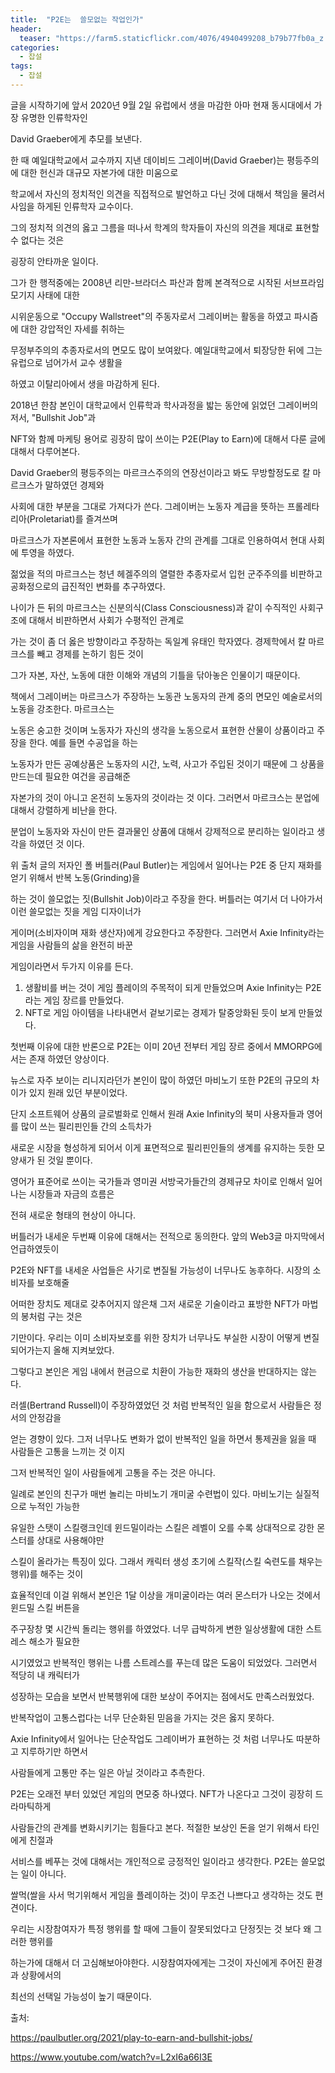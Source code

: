 ```yaml
---
title:  "P2E는  쓸모없는 작업인가"
header:
  teaser: "https://farm5.staticflickr.com/4076/4940499208_b79b77fb0a_z.jpg"
categories: 
  - 잡설
tags:
  - 잡설
---
```


   글을 시작하기에 앞서 2020년 9월 2일 유럽에서 생을 마감한 아마 현재 동시대에서 가장 유명한 인류학자인
   
 David Graeber에게 추모를 보낸다.
 
   한 때 예일대학교에서 교수까지 지낸 데이비드 그레이버(David Graeber)는 평등주의에 대한 헌신과 대규모 자본가에 대한 미움으로
   
 학교에서 자신의 정치적인 의견을 직접적으로 발언하고 다닌 것에 대해서 책임을 물려서 사임을 하게된 인류학자 교수이다.
 
 그의 정치적 의견의 옳고 그름을 떠나서 학계의 학자들이 자신의 의견을 제대로 표현할 수 없다는 것은
 
 굉장히 안타까운 일이다.
 
   그가 한 행적중에는 2008년 리만-브라더스 파산과 함께 본격적으로 시작된 서브프라임 모기지 사태에 대한 
   
 시위운동으로 "Occupy Wallstreet"의 주동자로서 그레이버는 활동을 하였고 파시즘에 대한 강압적인 자세를 취하는
 
 무정부주의의 추종자로서의 면모도 많이 보여왔다. 예일대학교에서 퇴장당한 뒤에 그는 유럽으로 넘어가서 교수 생활을
 
 하였고 이탈리아에서 생을 마감하게 된다.
   
   2018년 한참 본인이 대학교에서 인류학과 학사과정을 밟는 동안에 읽었던 그레이버의 저서, "Bullshit Job"과 
   
 NFT와 함께 마케팅 용어로 굉장히 많이 쓰이는 P2E(Play to Earn)에 대해서 다룬 글에 대해서 다루어본다.
 
   David Graeber의 평등주의는 마르크스주의의 연장선이라고 봐도 무방할정도로 칼 마르크스가 말하였던 경제와 
   
 사회에 대한 부분을 그대로 가져다가 쓴다. 그레이버는 노동자 계급을 뜻하는 프롤레타리아(Proletariat)를 즐겨쓰며
 
 마르크스가 자본론에서 표현한 노동과 노동자 간의 관계를 그대로 인용하여서 현대 사회에 투영을 하였다.
 
   젊었을 적의 마르크스는 청년 헤겔주의의 열렬한 추종자로서 입헌 군주주의를 비판하고 공화정으로의 급진적인 변화를 추구하였다.
   
 나이가 든 뒤의 마르크스는 신분의식(Class Consciousness)과 같이 수직적인 사회구조에 대해서 비판하면서 사회가 수평적인 관계로
   
 가는 것이 좀 더 옳은 방향이라고 주장하는 독일계 유태인 학자였다. 경제학에서 칼 마르크스를 빼고 경제를 논하기 힘든 것이
 
 그가 자본, 자산, 노동에 대한 이해와 개념의 기틀을 닦아놓은 인물이기 때문이다.
 
  책에서 그레이버는 마르크스가 주장하는 노동관 노동자의 관계 중의 면모인 예술로서의 노동을 강조한다. 마르크스는
  
 노동은 숭고한 것이며 노동자가 자신의 생각을 노동으로서 표현한 산물이 상품이라고 주장을 한다. 예를 들면 수공업을 하는 
 
 노동자가 만든 공예상품은 노동자의 시간, 노력, 사고가 주입된 것이기 때문에 그 상품을 만드는데 필요한 여건을 공급해준
 
 자본가의 것이 아니고 온전히 노동자의 것이라는 것 이다. 그러면서 마르크스는 분업에 대해서 강렬하게 비난을 한다.
 
 분업이 노동자와 자신이 만든 결과물인 상품에 대해서 강제적으로 분리하는 일이라고 생각을 하였던 것 이다.
 
  위 출처 글의 저자인 폴 버틀러(Paul Butler)는 게임에서 일어나는 P2E 중 단지 재화를 얻기 위해서 반복 노동(Grinding)을
  
하는 것이 쓸모없는 짓(Bullshit Job)이라고 주장을 한다. 버틀러는 여기서 더 나아가서 이런 쓸모없는 짓을 게임 디자이너가

게이머(소비자이며 재화 생산자)에게 강요한다고 주장한다. 그러면서 Axie Infinity라는 게임을 사람들의 삶을 완전히 바꾼

게임이라면서 두가지 이유를 든다.

  1. 생활비를 버는 것이 게임 플레이의 주목적이 되게 만들었으며 Axie Infinity는 P2E라는 게임 장르를 만들었다.
  2. NFT로 게임 아이템을 나타내면서 겉보기로는 경제가 탈중앙화된 듯이 보게 만들었다.
 
  첫번째 이유에 대한 반론으로 P2E는 이미 20년 전부터 게임 장르 중에서 MMORPG에서는 존재 하였던 양상이다.
 
뉴스로 자주 보이는 리니지라던가 본인이 많이 하였던 마비노기 또한 P2E의 규모의 차이가 있지 원래 있던 부분이었다.

단지 소프트웨어 상품의 글로벌화로 인해서 원래 Axie Infinity의 북미 사용자들과 영어를 많이 쓰는 필리핀인들 간의 소득차가

새로운 시장을 형성하게 되어서 이게 표면적으로 필리핀인들의 생계를 유지하는 듯한 모양새가 된 것일 뿐이다.

영어가 표준어로 쓰이는 국가들과 영미권 서방국가들간의 경제규모 차이로 인해서 일어나는 시장들과 자금의 흐름은

전혀 새로운 형태의 현상이 아니다. 

  버틀러가 내세운 두번째 이유에 대해서는 전적으로 동의한다. 앞의 Web3글 마지막에서 언급하였듯이 

P2E와 NFT를 내세운 사업들은 사기로 변질될 가능성이 너무나도 농후하다. 시장의 소비자를 보호해줄

어떠한 장치도 제대로 갖추어지지 않은채 그저 새로운 기술이라고 표방한 NFT가 마법의 봉처럼 구는 것은

기만이다. 우리는 이미 소비자보호를 위한 장치가 너무나도 부실한 시장이 어떻게 변질되어가는지 올해 지켜보았다.

그렇다고 본인은 게임 내에서 현금으로 치환이 가능한 재화의 생산을 반대하지는 않는다. 

러셀(Bertrand Russell)이 주장하였었던 것 처럼 반복적인 일을 함으로서 사람들은 정서의 안정감을

얻는 경향이 있다. 그저 너무나도 변화가 없이 반복적인 일을 하면서 통제권을 잃을 때 사람들은 고통을 느끼는 것 이지

그저 반복적인 일이 사람들에게 고통을 주는 것은 아니다.

 일례로 본인의 친구가 매번 놀리는 마비노기 개미굴 수련법이 있다. 마비노기는 실질적으로 누적인 가능한
 
유일한 스탯이 스킬랭크인데 윈드밀이라는 스킬은 레벨이 오를 수록 상대적으로 강한 몬스터를 상대로 사용해야만

스킬이 올라가는 특징이 있다. 그래서 캐릭터 생성 초기에 스킬작(스킬 숙련도를 채우는 행위)를 해주는 것이

효율적인데 이걸 위해서 본인은 1달 이상을 개미굴이라는 여러 몬스터가 나오는 것에서 윈드밀 스킬 버튼을

주구장창 몇 시간씩 돌리는 행위를 하였었다. 너무 급박하게 변한 일상생활에 대한 스트레스 해소가 필요한

시기였었고 반복적인 행위는 나름 스트레스를 푸는데 많은 도움이 되었었다. 그러면서 적당히 내 캐릭터가 

성장하는 모습을 보면서 반복행위에 대한 보상이 주어지는 점에서도 만족스러웠었다.
  
반복작업이 고통스럽다는 너무 단순화된 믿음을 가지는 것은 옳지 못하다.

 Axie Infinity에서 일어나는 단순작업도 그레이버가 표현하는 것 처럼 너무나도 따분하고 지루하기만 하면서
 
사람들에게 고통만 주는 일은 아닐 것이라고 추측한다.

  P2E는 오래전 부터 있었던 게임의 면모중 하나였다. NFT가 나온다고 그것이 굉장히 드라마틱하게
  
사람들간의 관계를 변화시키기는 힘들다고 본다. 적절한 보상인 돈을 얻기 위해서 타인에게 친절과

서비스를 베푸는 것에 대해서는 개인적으로 긍정적인 일이라고 생각한다. P2E는 쓸모없는 일이 아니다.

쌀먹(쌀을 사서 먹기위해서 게임을 플레이하는 것)이 무조건 나쁘다고 생각하는 것도 편견이다.

우리는 시장참여자가 특정 행위를 할 때에 그들이 잘못되었다고 단정짓는 것 보다 왜 그러한 행위를

하는가에 대해서 더 고심해보아야한다. 시장참여자에게는 그것이 자신에게 주어진 환경과 상황에서의

최선의 선택일 가능성이 높기 때문이다.


출처: 

https://paulbutler.org/2021/play-to-earn-and-bullshit-jobs/

https://www.youtube.com/watch?v=L2xI6a66I3E